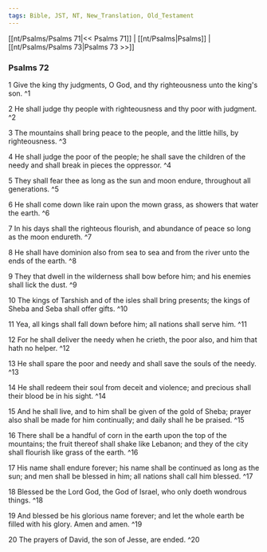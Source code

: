 ```yaml
---
tags: Bible, JST, NT, New_Translation, Old_Testament
---
```


[[nt/Psalms/Psalms 71|<< Psalms 71]] | [[nt/Psalms|Psalms]] | [[nt/Psalms/Psalms 73|Psalms 73 >>]]

### Psalms 72

1 Give the king thy judgments, O God, and thy righteousness unto the king\'s son.  ^1

2 He shall judge thy people with righteousness and thy poor with judgment.  ^2

3 The mountains shall bring peace to the people, and the little hills, by righteousness.  ^3

4 He shall judge the poor of the people; he shall save the children of the needy and shall break in pieces the oppressor.  ^4

5 They shall fear thee as long as the sun and moon endure, throughout all generations.  ^5

6 He shall come down like rain upon the mown grass, as showers that water the earth.  ^6

7 In his days shall the righteous flourish, and abundance of peace so long as the moon endureth.  ^7

8 He shall have dominion also from sea to sea and from the river unto the ends of the earth.  ^8

9 They that dwell in the wilderness shall bow before him; and his enemies shall lick the dust.  ^9

10 The kings of Tarshish and of the isles shall bring presents; the kings of Sheba and Seba shall offer gifts.  ^10

11 Yea, all kings shall fall down before him; all nations shall serve him.  ^11

12 For he shall deliver the needy when he crieth, the poor also, and him that hath no helper.  ^12

13 He shall spare the poor and needy and shall save the souls of the needy.  ^13

14 He shall redeem their soul from deceit and violence; and precious shall their blood be in his sight.  ^14

15 And he shall live, and to him shall be given of the gold of Sheba; prayer also shall be made for him continually; and daily shall he be praised.  ^15

16 There shall be a handful of corn in the earth upon the top of the mountains; the fruit thereof shall shake like Lebanon; and they of the city shall flourish like grass of the earth.  ^16

17 His name shall endure forever; his name shall be continued as long as the sun; and men shall be blessed in him; all nations shall call him blessed.  ^17

18 Blessed be the Lord God, the God of Israel, who only doeth wondrous things.  ^18

19 And blessed be his glorious name forever; and let the whole earth be filled with his glory. Amen and amen.  ^19

20 The prayers of David, the son of Jesse, are ended.  ^20

 
